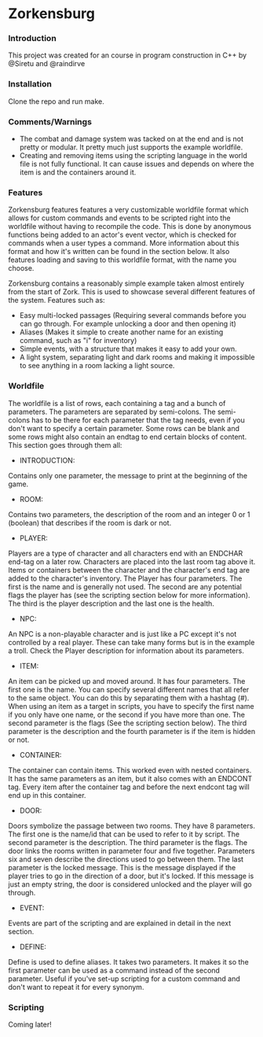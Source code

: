 # Zorkensburg

### Introduction

This project was created for an course in program construction in C++ by @Siretu and @raindirve

### Installation

Clone the repo and run make.

### Comments/Warnings

* The combat and damage system was tacked on at the end and is not pretty or modular. It pretty much just supports the example worldfile.
* Creating and removing items using the scripting language in the world file is not fully functional. It can cause issues and depends on where the item is and the containers around it.

### Features

Zorkensburg features features a very customizable worldfile format which allows for custom commands and events to be scripted right into the worldfile without having to recompile the code. This is done by anonymous functions being added to an actor's event vector, which is checked for commands when a user types a command. More information about this format and how it's written can be found in the section below. It also features loading and saving to this worldfile format, with the name you choose.

Zorkensburg contains a reasonably simple example taken almost entirely from the start of Zork. This is used to showcase several different features of the system. Features such as:
* Easy multi-locked passages (Requiring several commands before you can go through. For example unlocking a door and then opening it)
* Aliases (Makes it simple to create another name for an existing command, such as "i" for inventory)
* Simple events, with a structure that makes it easy to add your own.
* A light system, separating light and dark rooms and making it impossible to see anything in a room lacking a light source.

### Worldfile

The worldfile is a list of rows, each containing a tag and a bunch of parameters. The parameters are separated by semi-colons. The semi-colons has to be there for each parameter that the tag needs, even if you don't want to specify a certain parameter. Some rows can be blank and some rows might also contain an endtag to end certain blocks of content. This section goes through them all:

* INTRODUCTION:

Contains only one parameter, the message to print at the beginning of the game.

* ROOM:

Contains two parameters, the description of the room and an integer 0 or 1 (boolean) that describes if the room is dark or not.

* PLAYER:

Players are a type of character and all characters end with an ENDCHAR end-tag on a later row. Characters are placed into the last room tag above it. Items or containers between the character and the character's end tag are added to the character's inventory. The Player has four parameters. The first is the name and is generally not used. The second are any potential flags the player has (see the scripting section below for more information). The third is the player description and the last one is the health.

* NPC:

An NPC is a non-playable character and is just like a PC except it's not controlled by a real player. These can take many forms but is in the example a troll. Check the Player description for information about its parameters.

* ITEM: 

An item can be picked up and moved around. It has four parameters. The first one is the name. You can specify several different names that all refer to the same object. You can do this by separating them with a hashtag (#). When using an item as a target in scripts, you have to specify the first name if you only have one name, or the second if you have more than one. The second parameter is the flags (See the scripting section below). The third parameter is the description and the fourth parameter is if the item is hidden or not.

* CONTAINER: 

The container can contain items. This worked even with nested containers. It has the same parameters as an item, but it also comes with an ENDCONT tag. Every item after the container tag and before the next endcont tag will end up in this container.

* DOOR:

Doors symbolize the passage between two rooms. They have 8 parameters. The first one is the name/id that can be used to refer to it by script. The second parameter is the description. The third parameter is the flags. The door links the rooms written in parameter four and five together. Parameters six and seven describe the directions used to go between them. The last parameter is the locked message. This is the message displayed if the player tries to go in the direction of a door, but it's locked. If this message is just an empty string, the door is considered unlocked and the player will go through.

* EVENT:

Events are part of the scripting and are explained in detail in the next section.

* DEFINE:

Define is used to define aliases. It takes two parameters. It makes it so the first parameter can be used as a command instead of the second parameter. Useful if you've set-up scripting for a custom command and don't want to repeat it for every synonym. 


### Scripting

Coming later!
